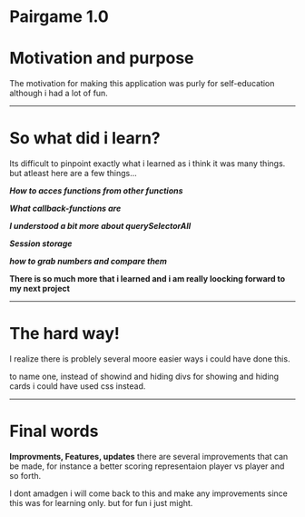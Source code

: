  Pairgame 1.0
 ============




 # Motivation and purpose


The motivation for making this application was purly for self-education although i had a lot of fun.


---

# So what did i learn?




Its difficult to pinpoint exactly what i learned as i think it was many things.
but atleast here are a few things...


***How to acces functions from other functions***

***What callback-functions are***

***I understood a bit more about querySelectorAll***

***Session storage***

***how to grab numbers and compare them***

**There is so much more that i learned and i am really loocking forward to my next project**

---

# The hard way!




I realize there is problely several moore easier ways i could have done this.

to name one, instead of showind and hiding divs for showing and hiding cards i could have used css instead.

---

# Final words




**Improvments, Features, updates**
there are several improvements that can be made, for instance a better scoring representaion
player vs player and so forth.

I dont amadgen i will come back to this and make any improvements since this was for learning only.
but for fun i just might.



